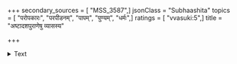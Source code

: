 +++
secondary_sources = [ "MSS_3587",]
jsonClass = "Subhaashita"
topics = [ "परोपकारः", "परपीडनम्", "पापम्", "पुण्यम्", "धर्मः",]
ratings = [ "vvasuki:5",]
title = "अष्टादशपुराणेषु व्यासस्य"

+++

<details><summary>Text</summary>

अष्टादशपुराणेषु व्यासस्य वचनद्वयम्।  
परोपकारः पुण्याय पापाय परपीडनम्॥
</details>
